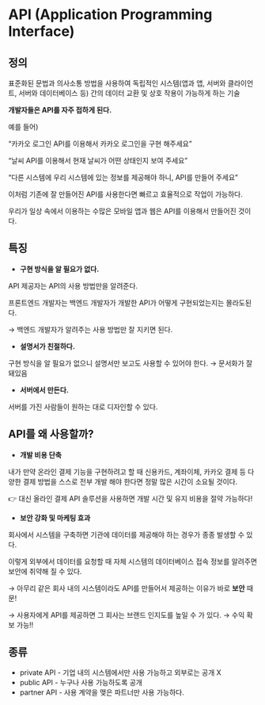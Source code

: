 # API (Application Programming Interface)

## 정의

표준화된 문법과 의사소통 방법을 사용하여 독립적인 시스템(앱과 앱, 서버와 클라이언트, 서버와 데이터베이스 등) 간의 데이터 교환 및 상호 작용이 가능하게 하는 기술

**개발자들은 API를 자주 접하게 된다.**

예를 들어)

“카카오 로그인 API를 이용해서 카카오 로그인을 구현 해주세요”

“날씨 API를 이용해서 현재 날씨가 어떤 상태인지 보여 주세요”

“다른 시스템에 우리 시스템에 있는 정보를 제공해야 하니, API를 만들어 주세요”

이처럼 기존에 잘 만들어진 API를 사용한다면 빠르고 효율적으로 작업이 가능하다.

우리가 일상 속에서 이용하는 수많은 모바일 앱과 웹은 API를 이용해서 만들어진 것이다.

## 특징

- **구현 방식을 알 필요가 없다.**

API 제공자는 API의 사용 방법만을 알려준다.

프론트엔드 개발자는 백엔드 개발자가 개발한 API가 어떻게 구현되었는지는 몰라도된다.

→ 백엔드 개발자가 알려주는 사용 방법만 잘 지키면 된다.

- **설명서가 친절하다.**

구현 방식을 알 필요가 없으니 설명서만 보고도 사용할 수 있어야 한다. → 문서화가 잘 돼있음

- **서버에서 만든다.**

서버를 가진 사람들이 원하는 대로 디자인할 수 있다.

## API를 왜 사용할까?

- **개발 비용 단축**

내가 만약 온라인 결제 기능을 구현하려고 할 때 신용카드, 계좌이체, 카카오 결제 등 다양한 결제 방법을 스스로 전부 개발 해야 한다면 정말 많은 시간이 소요될 것이다.

👉 대신 올라인 결제 API 솔루션을 사용하면 개발 시간 및 유지 비용을 절약 가능하다!

- **보안 강화 및 마케팅 효과**

회사에서 시스템을 구축하면 기관에 데이터를 제공해야 하는 경우가 종종 발생할 수 있다.

이렇게 외부에서 데이터를 요청할 때 자체 시스템의 데이터베이스 접속 정보를 알려주면 보안에 취약해 질 수 있다.

→ 아무리 같은 회사 내의 시스템이라도 API를 만들어서 제공하는 이유가 바로 **보안** 때문!

→ 사용자에게 API를 제공하면 그 회사는 브랜드 인지도를 높일 수 가 있다. → 수익 확보 가능!!

## 종류

- private API - 기업 내의 시스템에서만 사용 가능하고 외부로는 공개 X
- public API - 누구나 사용 가능하도록 공개
- partner API - 사용 계약을 맺은 파트너만 사용 가능하다.